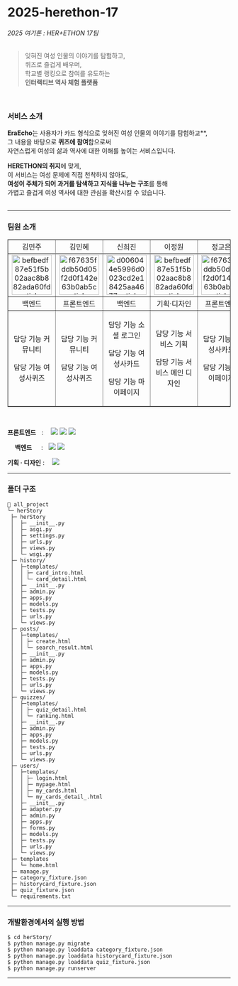 # 2025-herethon-17
_2025 여기톤 : HER+ETHON 17팀_<br><br>

> 잊혀진 여성 인물의 이야기를 탐험하고,<br>
> 퀴즈로 즐겁게 배우며,<br>
> 학교별 랭킹으로 참여를 유도하는 <br>
> **인터랙티브 역사 체험 플랫폼**<br>
<br>

### 서비스 소개
  **EraEcho**는 사용자가 카드 형식으로 잊혀진 여성 인물의 이야기를 탐험하고**,<br>
  그 내용을 바탕으로 **퀴즈에 참여**함으로써 <br>
  자연스럽게 여성의 삶과 역사에 대한 이해를 높이는 서비스입니다.<br>
 
  **HERETHON의 취지**에 맞게,<br>
  이 서비스는 여성 문제에 직접 천착하지 않아도,<br>
  **여성이 주체가 되어 과거를 탐색하고 지식을 나누는 구조**를 통해<br>
  가볍고 즐겁게 여성 역사에 대한 관심을 확산시킬 수 있습니다.<br>
  <br>
<hr/>

### 팀원 소개

<table border="" cellspacing="0" cellpadding="0" width="100%">
  <tr width="100%">
  <td align="center">김민주</a></td>
  <td align="center">김민혜</a></td>
  <td  align="center">신희진</a></td>
  <td align="center">이정원</a></td>
  <td align="center">정교은</a></td>
  </tr>
  <tr width="100%">
  <tr height="80%">
  <td  align="center"><a href="https://imgbb.com/"><img src="https://i.ibb.co/sWXnzcJ/befbedf87e51f5b02aac8b882ada60fd-sticker.png" alt="befbedf87e51f5b02aac8b882ada60fd-sticker" border="0" width="90px"></a></td>
  <td  align="center"><a href="https://imgbb.com/"><img src="https://i.ibb.co/MRr1QMW/f67635fddb50d05f2d0f142e63b0ab5c-sticker.png" alt="f67635fddb50d05f2d0f142e63b0ab5c-sticker" border="0" width="90px"></a></td>
  <td  align="center"><a href="https://imgbb.com/"><img src="https://i.ibb.co/2KDG82L/d006044e5996d0023cd2e18425aa4677-sticker.png" alt="d006044e5996d0023cd2e18425aa4677-sticker" border="0" width="90px"></a></td>
  <td  align="center"><a href="https://imgbb.com/"><img src="https://i.ibb.co/sWXnzcJ/befbedf87e51f5b02aac8b882ada60fd-sticker.png" alt="befbedf87e51f5b02aac8b882ada60fd-sticker" border="0" width="90px"></a></td>
  <td  align="center"><a href="https://imgbb.com/"><img src="https://i.ibb.co/MRr1QMW/f67635fddb50d05f2d0f142e63b0ab5c-sticker.png" alt="f67635fddb50d05f2d0f142e63b0ab5c-sticker" border="0" width="90px"></a></td>
  
  </tr>
  <tr width="100%">
  <td  align="center">백엔드</td>
  <td  align="center">프론트엔드</td>
  <td  align="center">백엔드</td>
  <td  align="center">기획·디자인</td>
  <td  align="center">프론트엔드</td>
  </tr>
       <td  align="center"><p>담당 기능 커뮤니티</p><p>담당 기능 여성사퀴즈</p></td>
        <td  align="center"><p>담당 기능 커뮤니티</p><p>담당 기능 여성사퀴즈</p></td>
         <td  align="center"><p>담당 기능 소셜 로그인</p><p>담당 기능 여성사카드</p><p>담당 기능 마이페이지</p></td>
          <td  align="center"><p>담당 기능 서비스 기획</p><p>담당 기능 서비스 메인 디자인</p></td>
           <td  align="center"><p>담당 기능 여성사카드</p><p>담당 기능 마이페이지</p></td>
  <tr width="100%">
  </tr>
</table>

<br>

  <span>**프론트엔드**ㅤ:ㅤ</span> <img src="https://img.shields.io/badge/html-E34F26?style=for-the-badge&logo=html5&logoColor=white"> <img src="https://img.shields.io/badge/css-1572B6?style=for-the-badge&logo=css3&logoColor=white"> <img src="https://img.shields.io/badge/javascript-F7DF1E?style=for-the-badge&logo=javascript&logoColor=black">

  <span>ㅤ **백엔드** ㅤ :ㅤ</span><img src="https://img.shields.io/badge/python-3776AB?style=for-the-badge&logo=python&logoColor=white"> <img src="https://img.shields.io/badge/django-092E20?style=for-the-badge&logo=Django&logoColor=white">

  <span>**기획 · 디자인** :ㅤ</span> <img src="https://img.shields.io/badge/figma-F24E1E?style=for-the-badge&logo=figma&logoColor=white">


<hr/>


### 폴더 구조

  ```
  📂 all_project
  └─ herStory
   ├─ herStory
   │  ├─ __init__.py
   │  ├─ asgi.py
   │  ├─ settings.py
   │  ├─ urls.py
   │  ├─ views.py
   │  └─ wsgi.py
   ├─ history/
   │  ├─templates/
   │  │ ├─ card_intro.html
   │  │ └─ card_detail.html
   │  ├─ __init__.py
   │  ├─ admin.py
   │  ├─ apps.py
   │  ├─ models.py
   │  ├─ tests.py
   │  ├─ urls.py
   │  └─ views.py
   ├─ posts/
   │  ├─templates/
   │  │ ├─ create.html
   │  │ └─ search_result.html
   │  ├─ __init__.py
   │  ├─ admin.py
   │  ├─ apps.py
   │  ├─ models.py
   │  ├─ tests.py
   │  ├─ urls.py
   │  └─ views.py
   ├─ quizzes/
   │  ├─templates/
   │  │ ├─ quiz_detail.html
   │  │ └─ ranking.html
   │  ├─ __init__.py
   │  ├─ admin.py
   │  ├─ apps.py
   │  ├─ models.py
   │  ├─ tests.py
   │  ├─ urls.py
   │  └─ views.py
   ├─ users/
   │  ├─templates/
   │  │ ├─ login.html
   │  │ ├─ mypage.html
   │  │ ├─ my_cards.html
   │  │ └─ my_cards_detail_.html
   │  ├─ __init__.py
   │  ├─ adapter.py
   │  ├─ admin.py
   │  ├─ apps.py
   │  ├─ forms.py
   │  ├─ models.py
   │  ├─ tests.py
   │  ├─ urls.py
   │  └─ views.py
   ├─ templates
   │  └─ home.html
   ├─ manage.py
   ├─ category_fixture.json
   ├─ historycard_fixture.json
   ├─ quiz_fixture.json
   └─ requirements.txt
  ```

<hr/>


### 개발환경에서의 실행 방법
  ```
  $ cd herStory/
  $ python manage.py migrate
  $ python manage.py loaddata category_fixture.json
  $ python manage.py loaddata historycard_fixture.json
  $ python manage.py loaddata quiz_fixture.json
  $ python manage.py runserver
  ```
  <hr/>